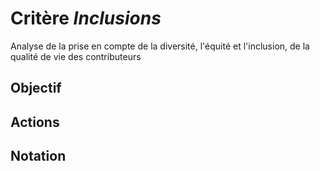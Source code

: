 # Critère *Inclusions*
Analyse de la prise en compte de la diversité, l'équité et l'inclusion, de la qualité de vie des contributeurs

## Objectif


## Actions


## Notation